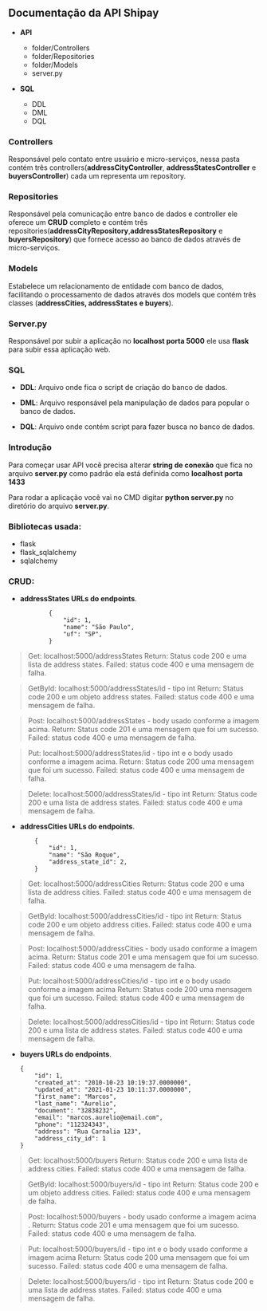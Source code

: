 ## Documentação da API Shipay

- **API**
	-  folder/Controllers
	-   folder/Repositories
	-   folder/Models
    -   server.py
  
 - **SQL**
	 -  DDL
	-   DML
	-   DQL

### Controllers

Responsável pelo contato entre usuário e micro-serviços, nessa pasta contém três controllers(**addressCityController**, **addressStatesController** e **buyersController**) cada um representa um repository.

### Repositories

Responsável pela comunicação entre banco de dados e controller ele oferece um **CRUD** completo e contém três repositories(**addressCityRepository**,**addressStatesRepository** e **buyersRepository**) que fornece acesso ao banco de dados através de micro-serviços.

### Models

Estabelece um relacionamento de entidade com banco de dados, facilitando o processamento de dados através dos models que contém três classes (**addressCities, addressStates e buyers**).  

### Server.py

Responsável por subir a aplicação no **localhost porta 5000** ele usa **flask** para subir essa aplicação web.

### SQL

-   **DDL**: Arquivo onde fica o script de criação do banco de dados.
    
-   **DML**: Arquivo responsável pela manipulação de dados para popular o banco de dados.
    
-   **DQL**: Arquivo onde contém script para fazer busca no banco de dados.
    

### Introdução

Para começar usar API você precisa alterar **string de conexão** que fica no arquivo **server.py** como padrão ela está definida como **localhost porta 1433**

Para rodar a aplicação você vai no CMD digitar **python server.py** no diretório do arquivo **server.py**.

### Bibliotecas usada:
-   flask
-   flask_sqlalchemy
-   sqlalchemy

### CRUD:
-   **addressStates URLs do endpoints**.

	```shell
			{
				"id": 1,
				"name": "São Paulo",
				"uf": "SP",
			}
	```


> Get: localhost:5000/addressStates
Return: Status code 200 e uma lista de address states.
Failed: status code 400 e uma mensagem de falha.

> GetById: localhost:5000/addressStates/id - tipo int
Return: Status code 200 e um objeto address states.
Failed: status code 400 e uma mensagem de falha.

  

> Post: localhost:5000/addressStates - body usado conforme a imagem acima.
Return: Status code 201 e uma mensagem que foi um sucesso.
Failed: status code 400 e uma mensagem de falha.  

>Put: localhost:5000/addressStates/id - tipo int e o body usado conforme a imagem acima.
Return: Status code 200 uma mensagem que foi um sucesso.
Failed: status code 400 e uma mensagem de falha.

  
> Delete: localhost:5000/addressStates/id - tipo int
Return: Status code 200 e uma lista de address states.
Failed: status code 400 e uma mensagem de falha.

-   **addressCities URLs do endpoints**.

	```shell
		{
			"id": 1,
			"name": "São Roque",
			"address_state_id": 2,
		}
	```
> Get: localhost:5000/addressCities
Return: Status code 200 e uma lista de address cities.
Failed: status code 400 e uma mensagem de falha.

> GetById: localhost:5000/addressCities/id - tipo int
Return: Status code 200 e um objeto address cities.
Failed: status code 400 e uma mensagem de falha.

> Post: localhost:5000/addressCities - body usado conforme a imagem acima.
Return: Status code 201 e uma mensagem que foi um sucesso.
Failed: status code 400 e uma mensagem de falha.

> Put: localhost:5000/addressCities/id - tipo int e o body usado conforme a imagem acima
Return: Status code 200 uma mensagem que foi um sucesso.
Failed: status code 400 e uma mensagem de falha.
  
> Delete: localhost:5000/addressCities/id - tipo int
Return: Status code 200 e uma lista de address states.
Failed: status code 400 e uma mensagem de falha.

-   **buyers URLs do endpoints**.

	```shell
	{
		"id": 1,
		"created_at": "2010-10-23 10:19:37.0000000",
		"updated_at": "2021-01-23 10:11:37.0000000",
		"first_name": "Marcos",
		"last_name": "Aurelio",
		"document": "32838232",
		"email": "marcos.aurelio@email.com",
		"phone": "112324343",
		"address": "Rua Carnalia 123",
		"address_city_id": 1
	}
	```
> Get: localhost:5000/buyers
Return: Status code 200 e uma lista de address cities.
Failed: status code 400 e uma mensagem de falha.

> GetById: localhost:5000/buyers/id - tipo int
Return: Status code 200 e um objeto address cities.
Failed: status code 400 e uma mensagem de falha.

> Post: localhost:5000/buyers - body usado conforme a imagem acima .
Return: Status code 201 e uma mensagem que foi um sucesso.
Failed: status code 400 e uma mensagem de falha.

> Put: localhost:5000/buyers/id - tipo int e o body usado conforme a imagem acima
Return: Status code 200 uma mensagem que foi um sucesso.
Failed: status code 400 e uma mensagem de falha.

  
  

> Delete: localhost:5000/buyers/id - tipo int
Return: Status code 200 e uma lista de address states.
Failed: status code 400 e uma mensagem de falha.